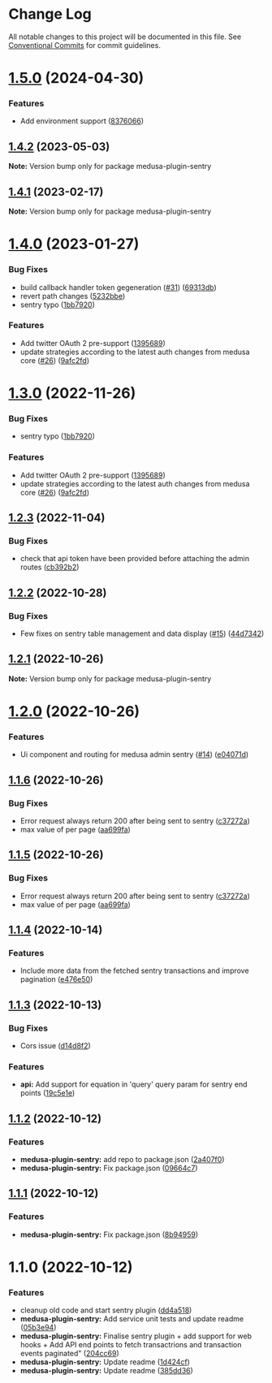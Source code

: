 # Change Log

All notable changes to this project will be documented in this file.
See [Conventional Commits](https://conventionalcommits.org) for commit guidelines.

# [1.5.0](https://github.com/adrien2p/medusa-plugins/compare/medusa-plugin-sentry@1.4.2...medusa-plugin-sentry@1.5.0) (2024-04-30)


### Features

* Add environment support ([8376066](https://github.com/adrien2p/medusa-plugins/commit/8376066c8ec0cd50a6f0ee6ebddb57cf084aa20c))





## [1.4.2](https://github.com/adrien2p/medusa-plugins/compare/medusa-plugin-sentry@1.4.1...medusa-plugin-sentry@1.4.2) (2023-05-03)

**Note:** Version bump only for package medusa-plugin-sentry





## [1.4.1](https://github.com/adrien2p/medusa-plugins/compare/medusa-plugin-sentry@1.4.0...medusa-plugin-sentry@1.4.1) (2023-02-17)

**Note:** Version bump only for package medusa-plugin-sentry





# [1.4.0](https://github.com/adrien2p/medusa-plugins/compare/medusa-plugin-sentry@1.2.3...medusa-plugin-sentry@1.4.0) (2023-01-27)


### Bug Fixes

* build callback handler token gegeneration ([#31](https://github.com/adrien2p/medusa-plugins/issues/31)) ([69313db](https://github.com/adrien2p/medusa-plugins/commit/69313db72916c9681214aef27176ee00aec5eb05))
* revert path changes ([5232bbe](https://github.com/adrien2p/medusa-plugins/commit/5232bbef1971af97f798e891bfbc1a2560d536c0))
* sentry typo ([1bb7920](https://github.com/adrien2p/medusa-plugins/commit/1bb7920c2f2085eb5efc6500bc49bdf060f6e55b))


### Features

* Add twitter OAuth 2 pre-support ([1395689](https://github.com/adrien2p/medusa-plugins/commit/1395689197f1b5b7258e961b52c46c3a16bf1de8))
* update strategies according to the latest auth changes from medusa core ([#26](https://github.com/adrien2p/medusa-plugins/issues/26)) ([9afc2fd](https://github.com/adrien2p/medusa-plugins/commit/9afc2fd43df96567e511087bd4a725e7e711e54a))





# [1.3.0](https://github.com/adrien2p/medusa-plugins/compare/medusa-plugin-sentry@1.2.3...medusa-plugin-sentry@1.3.0) (2022-11-26)


### Bug Fixes

* sentry typo ([1bb7920](https://github.com/adrien2p/medusa-plugins/commit/1bb7920c2f2085eb5efc6500bc49bdf060f6e55b))


### Features

* Add twitter OAuth 2 pre-support ([1395689](https://github.com/adrien2p/medusa-plugins/commit/1395689197f1b5b7258e961b52c46c3a16bf1de8))
* update strategies according to the latest auth changes from medusa core ([#26](https://github.com/adrien2p/medusa-plugins/issues/26)) ([9afc2fd](https://github.com/adrien2p/medusa-plugins/commit/9afc2fd43df96567e511087bd4a725e7e711e54a))





## [1.2.3](https://github.com/adrien2p/medusa-plugins/compare/medusa-plugin-sentry@1.2.2...medusa-plugin-sentry@1.2.3) (2022-11-04)


### Bug Fixes

* check that api token have been provided before attaching the admin routes ([cb392b2](https://github.com/adrien2p/medusa-plugins/commit/cb392b2d7490cd35eeeac1843867e4e0ac510f88))





## [1.2.2](https://github.com/adrien2p/medusa-plugins/compare/medusa-plugin-sentry@1.2.1...medusa-plugin-sentry@1.2.2) (2022-10-28)


### Bug Fixes

* Few fixes on sentry table management and data display ([#15](https://github.com/adrien2p/medusa-plugins/issues/15)) ([44d7342](https://github.com/adrien2p/medusa-plugins/commit/44d734201682d408d28d8da2802c2189ddbb0c28))





## [1.2.1](https://github.com/adrien2p/medusa-plugins/compare/medusa-plugin-sentry@1.2.0...medusa-plugin-sentry@1.2.1) (2022-10-26)

**Note:** Version bump only for package medusa-plugin-sentry





# [1.2.0](https://github.com/adrien2p/medusa-plugins/compare/medusa-plugin-sentry@1.1.6...medusa-plugin-sentry@1.2.0) (2022-10-26)


### Features

* Ui component and routing for medusa admin sentry ([#14](https://github.com/adrien2p/medusa-plugins/issues/14)) ([e04071d](https://github.com/adrien2p/medusa-plugins/commit/e04071dea0610b4ad66dd41e02e15deb8bc68286))





## [1.1.6](https://github.com/adrien2p/medusa-plugins/compare/medusa-plugin-sentry@1.1.4...medusa-plugin-sentry@1.1.6) (2022-10-26)


### Bug Fixes

* Error request always return 200 after being sent to sentry ([c37272a](https://github.com/adrien2p/medusa-plugins/commit/c37272ad1e365e35427aec0a9997eb6bb9bc725e))
* max value of per page ([aa699fa](https://github.com/adrien2p/medusa-plugins/commit/aa699fae8e617d4f69ec4023705e19672ee4cb9b))





## [1.1.5](https://github.com/adrien2p/medusa-plugins/compare/medusa-plugin-sentry@1.1.4...medusa-plugin-sentry@1.1.5) (2022-10-26)


### Bug Fixes

* Error request always return 200 after being sent to sentry ([c37272a](https://github.com/adrien2p/medusa-plugins/commit/c37272ad1e365e35427aec0a9997eb6bb9bc725e))
* max value of per page ([aa699fa](https://github.com/adrien2p/medusa-plugins/commit/aa699fae8e617d4f69ec4023705e19672ee4cb9b))





## [1.1.4](https://github.com/adrien2p/medusa-plugins/compare/medusa-plugin-sentry@1.1.3...medusa-plugin-sentry@1.1.4) (2022-10-14)


### Features

* Include more data from the fetched sentry transactions and improve pagination ([e476e50](https://github.com/adrien2p/medusa-plugins/commit/e476e5097d28a4828714d741f48fc8f1cf2ec7fd))





## [1.1.3](https://github.com/adrien2p/medusa-plugins/compare/medusa-plugin-sentry@1.1.2...medusa-plugin-sentry@1.1.3) (2022-10-13)


### Bug Fixes

* Cors issue ([d14d8f2](https://github.com/adrien2p/medusa-plugins/commit/d14d8f23cb0279f69ca161896ac5c6e9b9afd081))


### Features

* **api:** Add support for equation in 'query' query param for sentry end points ([19c5e1e](https://github.com/adrien2p/medusa-plugins/commit/19c5e1eff1dde7a7a32e0c91985748483b0daaa7))





## [1.1.2](https://github.com/adrien2p/medusa-plugins/compare/medusa-plugin-sentry@1.1.1...medusa-plugin-sentry@1.1.2) (2022-10-12)


### Features

* **medusa-plugin-sentry:** add repo to package.json ([2a407f0](https://github.com/adrien2p/medusa-plugins/commit/2a407f03af0aaaa1ab48d8ca9ff0753cc3edb508))
* **medusa-plugin-sentry:** Fix package.json ([09664c7](https://github.com/adrien2p/medusa-plugins/commit/09664c719931825ec030828afcef51273544f5e1))





## [1.1.1](https://github.com/adrien2p/medusa-plugins/compare/medusa-plugin-sentry@1.1.0...medusa-plugin-sentry@1.1.1) (2022-10-12)


### Features

* **medusa-plugin-sentry:** Fix package.json ([8b94959](https://github.com/adrien2p/medusa-plugins/commit/8b949591b26bc9348a2d8ed42d9d0d922d4a809d))





# 1.1.0 (2022-10-12)


### Features

* cleanup old code and start sentry plugin ([dd4a518](https://github.com/adrien2p/medusa-plugins/commit/dd4a518bf8d9337490a8ae4357d52a1ff09fad54))
* **medusa-plugin-sentry:** Add service unit tests and update readme ([05b3e94](https://github.com/adrien2p/medusa-plugins/commit/05b3e946ef744e0063f7072de87c9f4175cada10))
* **medusa-plugin-sentry:** Finalise sentry plugin + add support for web hooks + Add API end points to fetch transactrions and transaction events paginated" ([204cc69](https://github.com/adrien2p/medusa-plugins/commit/204cc6981c8301a46cc75a1400c00cecade1df80))
* **medusa-plugin-sentry:** Update readme ([1d424cf](https://github.com/adrien2p/medusa-plugins/commit/1d424cfd27b45ea842c29a1f1055c3b36d879a93))
* **medusa-plugin-sentry:** Update readme ([385dd36](https://github.com/adrien2p/medusa-plugins/commit/385dd365a31790f8e81be6097a26d1de422f5371))
